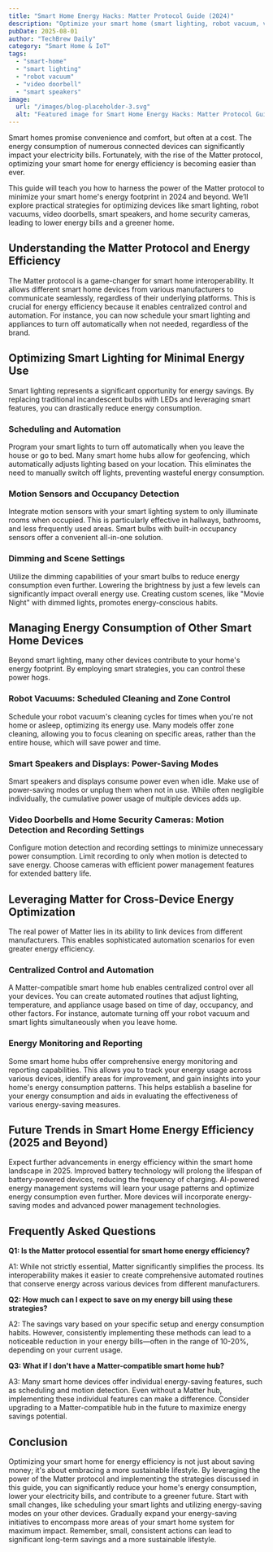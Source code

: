 ```yaml
---
title: "Smart Home Energy Hacks: Matter Protocol Guide (2024)"
description: "Optimize your smart home (smart lighting, robot vacuum, video doorbell) for energy efficiency using the Matter protocol.  Lower your bills & minimize power consumption in 2024! Read our complete guide now."
pubDate: 2025-08-01
author: "TechBrew Daily"
category: "Smart Home & IoT"
tags:
  - "smart-home"
  - "smart lighting"
  - "robot vacuum"
  - "video doorbell"
  - "smart speakers"
image:
  url: "/images/blog-placeholder-3.svg"
  alt: "Featured image for Smart Home Energy Hacks: Matter Protocol Guide (2024)"
---
```


Smart homes promise convenience and comfort, but often at a cost.  The energy consumption of numerous connected devices can significantly impact your electricity bills.  Fortunately, with the rise of the Matter protocol, optimizing your smart home for energy efficiency is becoming easier than ever.

This guide will teach you how to harness the power of the Matter protocol to minimize your smart home's energy footprint in 2024 and beyond. We’ll explore practical strategies for optimizing devices like smart lighting, robot vacuums, video doorbells, smart speakers, and home security cameras, leading to lower energy bills and a greener home.


## Understanding the Matter Protocol and Energy Efficiency

The Matter protocol is a game-changer for smart home interoperability.  It allows different smart home devices from various manufacturers to communicate seamlessly, regardless of their underlying platforms.  This is crucial for energy efficiency because it enables centralized control and automation.  For instance, you can now schedule your smart lighting and appliances to turn off automatically when not needed, regardless of the brand.


## Optimizing Smart Lighting for Minimal Energy Use

Smart lighting represents a significant opportunity for energy savings.  By replacing traditional incandescent bulbs with LEDs and leveraging smart features, you can drastically reduce energy consumption.

### Scheduling and Automation

Program your smart lights to turn off automatically when you leave the house or go to bed.  Many smart home hubs allow for geofencing, which automatically adjusts lighting based on your location.  This eliminates the need to manually switch off lights, preventing wasteful energy consumption.

### Motion Sensors and Occupancy Detection

Integrate motion sensors with your smart lighting system to only illuminate rooms when occupied.  This is particularly effective in hallways, bathrooms, and less frequently used areas.  Smart bulbs with built-in occupancy sensors offer a convenient all-in-one solution.

### Dimming and Scene Settings

Utilize the dimming capabilities of your smart bulbs to reduce energy consumption even further.  Lowering the brightness by just a few levels can significantly impact overall energy use.  Creating custom scenes, like "Movie Night" with dimmed lights, promotes energy-conscious habits.


## Managing Energy Consumption of Other Smart Home Devices

Beyond smart lighting, many other devices contribute to your home's energy footprint.  By employing smart strategies, you can control these power hogs.

### Robot Vacuums: Scheduled Cleaning and Zone Control

Schedule your robot vacuum's cleaning cycles for times when you're not home or asleep, optimizing its energy use. Many models offer zone cleaning, allowing you to focus cleaning on specific areas, rather than the entire house, which will save power and time.

### Smart Speakers and Displays: Power-Saving Modes

Smart speakers and displays consume power even when idle.  Make use of power-saving modes or unplug them when not in use.  While often negligible individually, the cumulative power usage of multiple devices adds up.

### Video Doorbells and Home Security Cameras: Motion Detection and Recording Settings

Configure motion detection and recording settings to minimize unnecessary power consumption.  Limit recording to only when motion is detected to save energy.  Choose cameras with efficient power management features for extended battery life.


## Leveraging Matter for Cross-Device Energy Optimization

The real power of Matter lies in its ability to link devices from different manufacturers. This enables sophisticated automation scenarios for even greater energy efficiency.

### Centralized Control and Automation

A Matter-compatible smart home hub enables centralized control over all your devices.  You can create automated routines that adjust lighting, temperature, and appliance usage based on time of day, occupancy, and other factors. For instance, automate turning off your robot vacuum and smart lights simultaneously when you leave home.

### Energy Monitoring and Reporting

Some smart home hubs offer comprehensive energy monitoring and reporting capabilities.  This allows you to track your energy usage across various devices, identify areas for improvement, and gain insights into your home's energy consumption patterns. This helps establish a baseline for your energy consumption and aids in evaluating the effectiveness of various energy-saving measures.


##  Future Trends in Smart Home Energy Efficiency (2025 and Beyond)

Expect further advancements in energy efficiency within the smart home landscape in 2025.  Improved battery technology will prolong the lifespan of battery-powered devices, reducing the frequency of charging.  AI-powered energy management systems will learn your usage patterns and optimize energy consumption even further.  More devices will incorporate energy-saving modes and advanced power management technologies.


## Frequently Asked Questions

**Q1: Is the Matter protocol essential for smart home energy efficiency?**

A1: While not strictly essential, Matter significantly simplifies the process.  Its interoperability makes it easier to create comprehensive automated routines that conserve energy across various devices from different manufacturers.

**Q2:  How much can I expect to save on my energy bill using these strategies?**

A2: The savings vary based on your specific setup and energy consumption habits. However, consistently implementing these methods can lead to a noticeable reduction in your energy bills—often in the range of 10-20%, depending on your current usage.

**Q3: What if I don't have a Matter-compatible smart home hub?**

A3: Many smart home devices offer individual energy-saving features, such as scheduling and motion detection.  Even without a Matter hub, implementing these individual features can make a difference.  Consider upgrading to a Matter-compatible hub in the future to maximize energy savings potential.


## Conclusion

Optimizing your smart home for energy efficiency is not just about saving money; it's about embracing a more sustainable lifestyle.  By leveraging the power of the Matter protocol and implementing the strategies discussed in this guide, you can significantly reduce your home's energy consumption, lower your electricity bills, and contribute to a greener future.  Start with small changes, like scheduling your smart lights and utilizing energy-saving modes on your other devices.  Gradually expand your energy-saving initiatives to encompass more areas of your smart home system for maximum impact. Remember, small, consistent actions can lead to significant long-term savings and a more sustainable lifestyle.